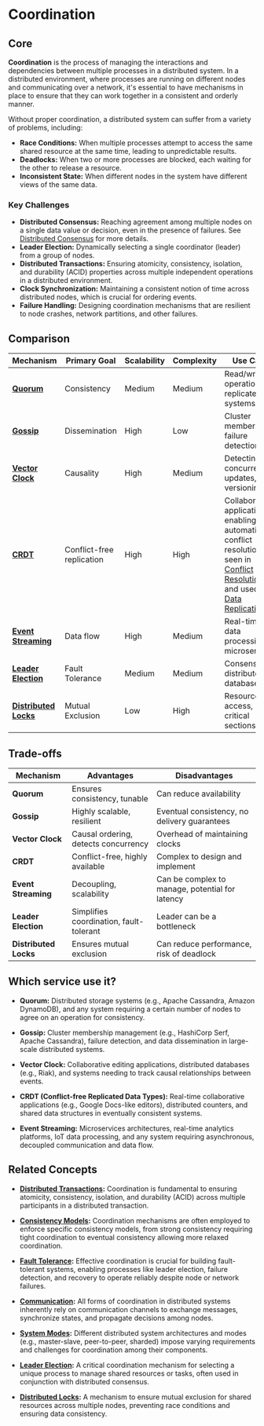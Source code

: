 # Coordination

## Core

**Coordination** is the process of managing the interactions and dependencies between multiple processes in a distributed system. In a distributed environment, where processes are running on different nodes and communicating over a network, it's essential to have mechanisms in place to ensure that they can work together in a consistent and orderly manner.

Without proper coordination, a distributed system can suffer from a variety of problems, including:
- **Race Conditions:** When multiple processes attempt to access the same shared resource at the same time, leading to unpredictable results.
- **Deadlocks:** When two or more processes are blocked, each waiting for the other to release a resource.
- **Inconsistent State:** When different nodes in the system have different views of the same data.

### Key Challenges

-   **Distributed Consensus:** Reaching agreement among multiple nodes on a single data value or decision, even in the presence of failures. See [Distributed Consensus](../distributed-consensus/README.md) for more details.
-   **Leader Election:** Dynamically selecting a single coordinator (leader) from a group of nodes.
-   **Distributed Transactions:** Ensuring atomicity, consistency, isolation, and durability (ACID) properties across multiple independent operations in a distributed environment.
-   **Clock Synchronization:** Maintaining a consistent notion of time across distributed nodes, which is crucial for ordering events.
-   **Failure Handling:** Designing coordination mechanisms that are resilient to node crashes, network partitions, and other failures.


## Comparison

| Mechanism | Primary Goal | Scalability | Complexity | Use Case |
|---|---|---|---|---|
| **[Quorum](./quorum)** | Consistency | Medium | Medium | Read/write operations in replicated systems |
| **[Gossip](./gossip)** | Dissemination | High | Low | Cluster membership, failure detection |
| **[Vector Clock](../conflict-resolution/vector-clocks)** | Causality | High | Medium | Detecting concurrent updates, versioning |
| **[CRDT](../conflict-resolution/crdts)** | Conflict-free replication | High | High | Collaborative applications, enabling automatic conflict resolution as seen in [Conflict Resolution](../conflict-resolution/README.md) and used in [Data Replication](../data-replication/README.md) |
| **[Event Streaming](./event-streaming)** | Data flow | High | Medium | Real-time data processing, microservices |
| **[Leader Election](./leader-election)** | Fault Tolerance | Medium | Medium | Consensus, distributed databases |
| **[Distributed Locks](./distributed-locks)** | Mutual Exclusion | Low | High | Resource access, critical sections |

## Trade-offs

| Mechanism | Advantages | Disadvantages |
|---|---|---|
| **Quorum** | Ensures consistency, tunable | Can reduce availability |
| **Gossip** | Highly scalable, resilient | Eventual consistency, no delivery guarantees |
| **Vector Clock** | Causal ordering, detects concurrency | Overhead of maintaining clocks |
| **CRDT** | Conflict-free, highly available | Complex to design and implement |
| **Event Streaming** | Decoupling, scalability | Can be complex to manage, potential for latency |
| **Leader Election** | Simplifies coordination, fault-tolerant | Leader can be a bottleneck |
| **Distributed Locks** | Ensures mutual exclusion | Can reduce performance, risk of deadlock |

## Which service use it?



-   **Quorum:** Distributed storage systems (e.g., Apache Cassandra, Amazon DynamoDB), and any system requiring a certain number of nodes to agree on an operation for consistency.

-   **Gossip:** Cluster membership management (e.g., HashiCorp Serf, Apache Cassandra), failure detection, and data dissemination in large-scale distributed systems.

-   **Vector Clock:** Collaborative editing applications, distributed databases (e.g., Riak), and systems needing to track causal relationships between events.

-   **CRDT (Conflict-free Replicated Data Types):** Real-time collaborative applications (e.g., Google Docs-like editors), distributed counters, and shared data structures in eventually consistent systems.

-   **Event Streaming:** Microservices architectures, real-time analytics platforms, IoT data processing, and any system requiring asynchronous, decoupled communication and data flow.



## Related Concepts



-   **[Distributed Transactions](../distributed-transactions/README.md):** Coordination is fundamental to ensuring atomicity, consistency, isolation, and durability (ACID) across multiple participants in a distributed transaction.



-   **[Consistency Models](../consistency-models/README.md):** Coordination mechanisms are often employed to enforce specific consistency models, from strong consistency requiring tight coordination to eventual consistency allowing more relaxed coordination.



-   **[Fault Tolerance](../fault-tolerance/README.md):** Effective coordination is crucial for building fault-tolerant systems, enabling processes like leader election, failure detection, and recovery to operate reliably despite node or network failures.



-   **[Communication](../communication/README.md):** All forms of coordination in distributed systems inherently rely on communication channels to exchange messages, synchronize states, and propagate decisions among nodes.



-   **[System Modes](../system-mode/README.md):** Different distributed system architectures and modes (e.g., master-slave, peer-to-peer, sharded) impose varying requirements and challenges for coordination among their components.

-   **[Leader Election](./leader-election/README.md):** A critical coordination mechanism for selecting a unique process to manage shared resources or tasks, often used in conjunction with distributed consensus.

-   **[Distributed Locks](./distributed-locks/README.md):** A mechanism to ensure mutual exclusion for shared resources across multiple nodes, preventing race conditions and ensuring data consistency.
